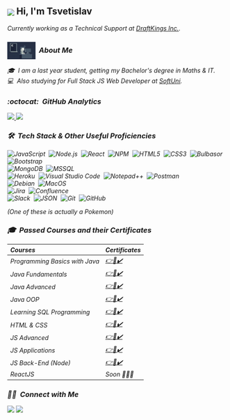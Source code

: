## <img src="https://media.giphy.com/media/hvRJCLFzcasrR4ia7z/giphy.gif" width="25px" align="center"> Hi, I'm Tsvetislav
<em>Currently working as a Technical Support at <a href="https://www.linkedin.com/company/draftkings-inc-/mycompany/">DraftKings Inc.</a>.

### <img alt="Night Coding" src="https://raw.githubusercontent.com/AVS1508/AVS1508/master/assets/Night-Coding.gif" width="65px" align="center"/> &nbsp;About Me
🎓 &nbsp;I am a last year student, getting my Bachelor's degree in Maths & IT. \
💻 &nbsp;Also studying for Full Stack JS Web Developer at <a href="https://softuni.bg/">SoftUni</a>.

### :octocat: &nbsp;GitHub Analytics

<p>
<a align="left" href="https://github.com/tsvetislavt99">
  <img height="160em" src="https://github-readme-stats-eight-theta.vercel.app/api?username=tsvetislavt99&show_icons=true&theme=react&include_all_commits=true&count_private=true "/>
  <img height="160em" src="https://github-readme-stats-eight-theta.vercel.app/api/top-langs/?username=tsvetislavt99&layout=compact&langs_count=8&hide=java,r&theme=react "/>
</a>
</p>

### 🛠 &nbsp;Tech Stack & Other Useful Proficiencies

![JavaScript](https://img.shields.io/badge/JavaScript-F7DF1E?style=flat&logo=javascript&logoColor=black)&nbsp;
![Node.js](https://img.shields.io/badge/Node.js-43853D?style=flat&logo=node.js&logoColor=white)&nbsp;
![React](https://img.shields.io/badge/React-61DAFB?style=flat&logo=react&logoColor=black)&nbsp;
![NPM](https://img.shields.io/badge/Npm-CB3837?style=flat&logo=npm&logoColor=white)&nbsp;
![HTML5](https://img.shields.io/badge/HTML5-E34F26?style=flat&logo=html5&logoColor=white)&nbsp;
![CSS3](https://img.shields.io/badge/CSS3-1572B6?&style=flat&logo=css3&logoColor=white)&nbsp;
![Bulbasor](https://img.shields.io/badge/Bulbasor-blue?style=flat&logo=Parse.ly&logoColor=aqua)&nbsp;
![Bootstrap](https://img.shields.io/badge/Bootstrap-563D7C?style=flat&logo=bootstrap&logoColor=white)&nbsp; \
![MongoDB](https://img.shields.io/badge/MongoDB-47A248?style=flat&logo=mongodb&logoColor=white)&nbsp;
![MSSQL](https://img.shields.io/badge/MSSQL-CC2927?style=flat&logo=microsoft-sql-server&logoColor=white)&nbsp; \
![Heroku](https://img.shields.io/badge/Heroku-430098?style=flat&logo=heroku&logoColor=white)&nbsp;
![Visual Studio Code](https://img.shields.io/badge/Visual%20Studio%20Code-007ACC?style=flat&logo=visual-studio-code&logoColor=white)&nbsp;
![Notepad++](https://img.shields.io/badge/Notepad%2B%2B-90E59A?style=flat&logo=notepad%2B%2B&logoColor=black)&nbsp;
![Postman](https://img.shields.io/badge/Postman-FF6C37?style=flat&logo=postman&logoColor=white)&nbsp; \
![Debian](https://img.shields.io/badge/Debian-FFFFFF?style=flat&logo=debian&logoColor=purple)&nbsp;
![MacOS](https://img.shields.io/badge/MacOS-000000?style=flat&logo=macos&logoColor=white)&nbsp; \
![Jira](https://img.shields.io/badge/Jira-145DA0?style=flat&logo=jira&logoColor=white)&nbsp; 
![Confluence](https://img.shields.io/badge/Confluence-145DA0?style=flat&logo=confluence&logoColor=white)&nbsp; \
![Slack](https://img.shields.io/badge/Slack-000000?style=flat&logo=slack&logoColor=white)&nbsp;
![JSON](https://img.shields.io/badge/JSON-000000?style=flat&logo=json&logoColor=white)&nbsp;
![Git](https://img.shields.io/badge/Git-F05032?style=flat&logo=git&logoColor=white)&nbsp;
![GitHub](https://img.shields.io/badge/GitHub-181717?style=flat&logo=github&logoColor=white)&nbsp;
  
(One of these is actually a Pokemon)




### 🎓 &nbsp;Passed Courses and their Certificates

|**Courses**|**Certificates**|
|:---|:---|
|Programming Basics with Java | <a href="https://softuni.bg/certificates/details/68720/5c2cf3a8"> 👉📜✔️</a> |
|Java Fundamentals | <a href="https://softuni.bg/certificates/details/74860/67435cf6"> 👉📜✔️</a> |
|Java Advanced | <a href="https://softuni.bg/certificates/details/80779/9911ab91"> 👉📜✔️</a> |
|Java OOP | <a href="https://softuni.bg/certificates/details/80624/aee3d7a8"> 👉📜✔️</a> |
|Learning SQL Programming | <a href="https://www.linkedin.com/learning/certificates/e783dbef8d438f639e7acbc5c9a99659bfdceff68a3200eab869ca184b59386e?trk=share_certificate"> 👉📜✔️</a> |
|HTML & CSS | <a href="https://softuni.bg/certificates/details/91336/cc9871c3"> 👉📜✔️</a> |
|JS Advanced | <a href="https://softuni.bg/certificates/details/83913/4dab6755"> 👉📜✔️</a> |
|JS Applications | <a href="https://softuni.bg/certificates/details/86845/b4345940"> 👉📜✔️</a> |
|JS Back-End (Node) | <a href="https://softuni.bg/certificates/details/117873/b7ac2813"> 👉📜✔️</a> |
|ReactJS |Soon 👨🏻‍💻 |



### 🤝🏻  &nbsp;Connect with Me

<a href="https://www.linkedin.com/in/tsvetislav-todorov-7ba0b11a4/"><img src="https://img.shields.io/badge/-Tsvetislav%20Todorov-0A66C2?style=flat&logo=linkedin&logoColor=white"/></a>
<a href="mailto:tsvetislavt99@gmail.com"><img src="https://img.shields.io/badge/-tsvetislavt99@gmail.com-EA4335?style=flat&logo=gmail&logoColor=white"/></a>
